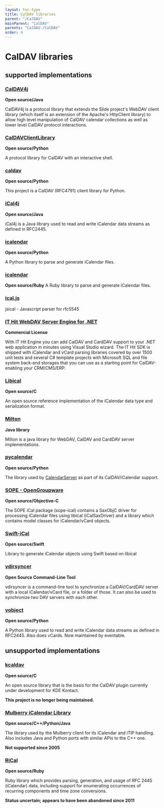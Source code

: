 ```yaml
---
layout: toc-type
title: CalDAV libraries
parent: "/CalDAV"
mainParent: "CalDAV"
parents: "CalDAV:/CalDAV"
order: 4
---
```


# CalDAV libraries

##  supported implementations

### [CalDAV4j](https://github.com/caldav4j/caldav4j)
**Open source/Java**

CalDAV4j is a protocol library that extends the Slide project's WebDAV client library (which itself is an extension of the Apache's HttpClient library) to allow high level manipulation of CalDAV calendar collections as well as lower level CalDAV protocol interactions.

### [CalDAVClientLibrary](https://www.calendarserver.org/CalDAVClientLibrary.html)
**Open source/Python**

A protocol library for CalDAV with an interactive shell.

### [caldav](https://pypi.python.org/pypi/caldav)
**Open source/Python**

This project is a CalDAV (RFC4791) client library for Python.

### [iCal4j](https://github.com/ical4j/ical4j)
**Open source/Java**

iCal4j is a Java library used to read and write iCalendar data streams as defined in RFC2445.

### [icalendar](https://github.com/collective/icalendar)
**Open source/Python**

A Python library to parse and generate iCalendar files.

### [icalendar](https://github.com/icalendar/icalendar)
**Open source/Ruby**
A Ruby library to parse and generate iCalendar files.

### [ical.js](http://mozilla-comm.github.io/ical.js/)
jsical - Javascript parser for rfc5545

### [IT Hit WebDAV Server Engine for .NET](https://www.webdavsystem.com/server/)
**Commercial License**

With IT Hit Engine you can add CalDAV and CardDAV support to your .NET web application in minutes using Visual Studio wizard. The IT Hit SDK is shipped with iCalendar and vCard parsing libraries covered by over 1500 unit tests and several C# template projects with Microsoft SQL and file system back-end storages that you can use as a starting point for CalDAV-enabling your CRM/CMS/ERP.

### [Libical](http://libical.github.io/libical/)
**Open source/C**

An open source reference implementation of the iCalendar data type and serialization format.

### [Milton](http://milton.io/)
**Java library**

Milton is a java library for WebDAV, CalDAV and CardDAV server implementations.

### [pycalendar](https://www.calendarserver.org/PyCalendar.html)
**Open source/Python**

The library used by [CalendarServer](https://www.calendarserver.org) as part of its CalDAV/iCalendar support.

### [SOPE - OpenGroupware](http://sope.opengroupware.org/en/sope_ical/index.html)
**Open source/Objective-C**

The SOPE iCal package (sope-ical) contains a SaxObjC driver for processing iCalendar files using libical (iCalSaxDriver) and a library which contains model classes for iCalendar/vCard objects.

### [Swift-iCal](https://github.com/tbartelmess/swift-ical)
**Open source/Swift**

Library to generate iCalendar objects using Swift based on libical

### [vdirsyncer](https://github.com/pimutils/vdirsyncer)
**Open Source Command-Line Tool**

vdirsyncer is a command-line tool to synchronize a CalDAV/CardDAV server with a local iCalendar/vCard file, or a folder of those. It can also be used to synchronize two DAV servers with each other.

### [vobject](http://eventable.github.io/vobject/)
**Open source/Python**

A Python library used to read and write iCalendar data streams as defined in RFC2445. Also does vCards. Now maintained by eventable.

##  unsupported implementations

### [kcaldav](https://code.google.com/archive/p/kcaldav/)
**Open source/C**

An open source library that is the basis for the CalDAV plugin currently under development for KDE Kontact.

**This project is no longer being maintained.**

### [Mulberry iCalendar Library](http://trac.mulberrymail.com/repos/wiki/icalendar)
**Open source/C++/Python/Java**

The library used by the Mulberry client for its iCalendar and iTIP handling. Also includes Java and Python ports with similar APIs to the C++ one.

**Not supported since 2005**

### [RiCal](https://github.com/rubyredrick/ri_cal)
**Open source/Ruby**

Ruby library which provides parsing, generation, and usage of RFC 2445 (iCalendar) data, including support for enumerating occurrences of recurring components and time zone conversions.

**Status uncertain; appears to have been abandoned since 2011**
